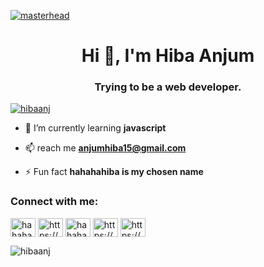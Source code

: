 [![masterhead](https://commons.wikimedia.org/wiki/File:Matrix_Digital_rain_banner.gif)](https://rishavchanda.io)


<h1 align="center">Hi 👋, I'm Hiba Anjum</h1>
<h3 align="center">Trying to be a web developer.</h3>

<p align="left"> <a href="https://github.com/ryo-ma/github-profile-trophy"><img src="https://github-profile-trophy.vercel.app/?username=hibaanj" alt="hibaanj" /></a> </p>

- 🌱 I’m currently learning **javascript**

- 📫 reach me **anjumhiba15@gmail.com**

- ⚡ Fun fact **hahahahiba is my chosen name**

<h3 align="left">Connect with me:</h3>
<p align="left">
<a href="https://twitter.com/hahahahiba" target="blank"><img align="center" src="https://raw.githubusercontent.com/rahuldkjain/github-profile-readme-generator/master/src/images/icons/Social/twitter.svg" alt="hahahahiba" height="30" width="40" /></a>
<a href="https://linkedin.com/in/https://www.linkedin.com/in/hiba-anjum-182b89192/" target="blank"><img align="center" src="https://raw.githubusercontent.com/rahuldkjain/github-profile-readme-generator/master/src/images/icons/Social/linked-in-alt.svg" alt="https://www.linkedin.com/in/hiba-anjum-182b89192/" height="30" width="40" /></a>
<a href="https://instagram.com/hahahahiba" target="blank"><img align="center" src="https://raw.githubusercontent.com/rahuldkjain/github-profile-readme-generator/master/src/images/icons/Social/instagram.svg" alt="hahahahiba" height="30" width="40" /></a>
<a href="https://www.behance.net/https://www.behance.net/anjumhiba" target="blank"><img align="center" src="https://raw.githubusercontent.com/rahuldkjain/github-profile-readme-generator/master/src/images/icons/Social/behance.svg" alt="https://www.behance.net/anjumhiba" height="30" width="40" /></a>
<a href="https://www.codechef.com/users/https://www.codechef.com/users/hibaaaa" target="blank"><img align="center" src="https://cdn.jsdelivr.net/npm/simple-icons@3.1.0/icons/codechef.svg" alt="https://www.codechef.com/users/hibaaaa" height="30" width="40" /></a>
</p>

<p><img align="center" src="https://github-readme-streak-stats.herokuapp.com/?user=hibaanj&" alt="hibaanj" /></p>
